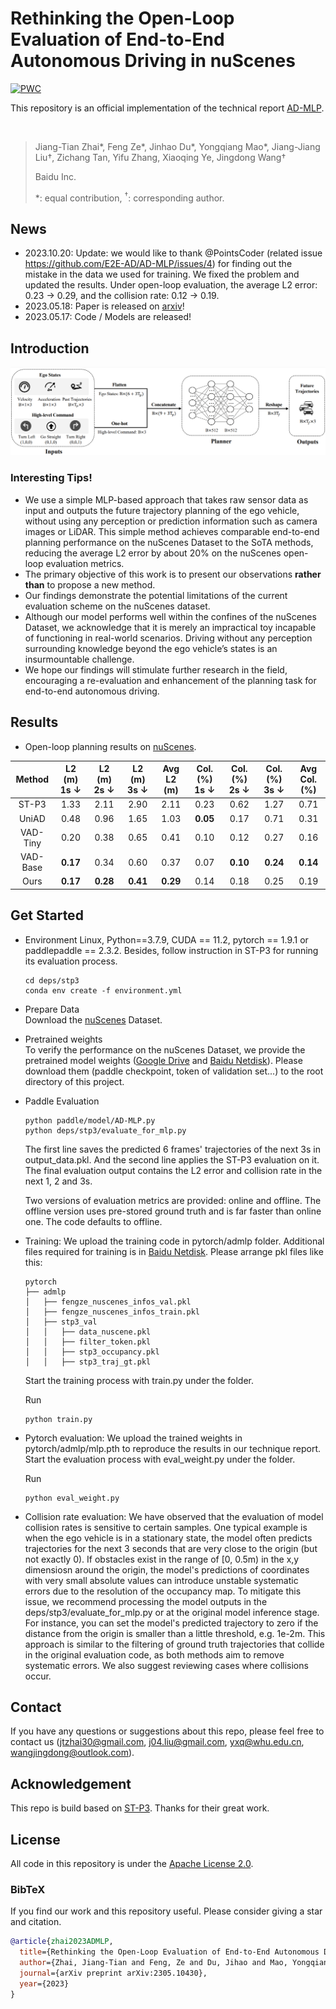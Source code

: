 # Rethinking the Open-Loop Evaluation of End-to-End Autonomous Driving in nuScenes

[![PWC](https://img.shields.io/endpoint.svg?url=https://paperswithcode.com/badge/rethinking-the-open-loop-evaluation-of-end-to/trajectory-planning-on-nuscenes)](https://paperswithcode.com/sota/trajectory-planning-on-nuscenes?p=rethinking-the-open-loop-evaluation-of-end-to)

This repository is an official implementation of the technical report [AD-MLP](https://arxiv.org/pdf/2305.10430.pdf).

<br/>

> Jiang-Tian Zhai\*, Feng Ze\*, Jinhao Du\*, Yongqiang Mao\*, Jiang-Jiang Liu&#8224;, Zichang Tan, Yifu Zhang, Xiaoqing Ye, Jingdong Wang&#8224;
> 
> Baidu Inc.
>
> \*: equal contribution, <sup>&#8224;</sup>: corresponding author.
>


## News
* 2023.10.20: Update: we would like to thank @PointsCoder (related issue https://github.com/E2E-AD/AD-MLP/issues/4) for finding out the mistake in the data we used for training. We fixed the problem and updated the results. Under open-loop evaluation, the average L2 error: 0.23 -> 0.29, and the collision rate: 0.12 -> 0.19.
* 2023.05.18: Paper is released on [arxiv](https://arxiv.org/pdf/2305.10430.pdf)!
* 2023.05.17: Code / Models are released!

## Introduction

<div align="center">
<img src="./pipeline.png" />
</div>


### Interesting Tips!

- We use a simple MLP-based approach that takes raw sensor data as input and outputs the future trajectory planning of the ego vehicle, without using any perception or prediction information such as camera images or LiDAR. This simple method achieves comparable end-to-end planning performance on the nuScenes Dataset to the SoTA methods, reducing the average L2 error by about 20\% on the nuScenes open-loop evaluation metrics.
- The primary objective of this work is to present our observations **rather than** to propose a new method.
- Our findings demonstrate the potential limitations of the current evaluation scheme on the nuScenes dataset.
- Although our model performs well within the confines of the nuScenes Dataset, we acknowledge that it is merely an impractical toy incapable of functioning in real-world scenarios. Driving without any perception surrounding knowledge beyond the ego vehicle’s states is an insurmountable challenge. 
- We hope our findings will stimulate further research in the field, encouraging a re-evaluation and enhancement of the planning task for end-to-end autonomous driving.

## Results
- Open-loop planning results on [nuScenes](https://github.com/nutonomy/nuscenes-devkit). 

| Method | L2 (m) 1s $\downarrow$ | L2 (m) 2s $\downarrow$ | L2 (m) 3s $\downarrow$ | Avg L2 (m) | Col. (%) 1s $\downarrow$ | Col. (%) 2s $\downarrow$ | Col. (%) 3s $\downarrow$ | Avg Col. (%)
| :---: | :---: | :---: | :---: | :---: | :---:| :---: | :---: | :---: |
| ST-P3 | 1.33 | 2.11 | 2.90 | 2.11 | 0.23 | 0.62 | 1.27 | 0.71 |
| UniAD | 0.48 | 0.96 | 1.65 | 1.03 | **0.05** | 0.17 | 0.71 | 0.31 |
| VAD-Tiny | 0.20 | 0.38 | 0.65 | 0.41 | 0.10 | 0.12 | 0.27 | 0.16 | 
| VAD-Base | **0.17** | 0.34 | 0.60 | 0.37 | 0.07 | **0.10** | **0.24** | **0.14** |
| Ours | **0.17** | **0.28** | **0.41** | **0.29** | 0.14 | 0.18 | 0.25 | 0.19 |

## Get Started

* Environment
  Linux, Python==3.7.9, CUDA == 11.2, pytorch == 1.9.1 or paddlepaddle == 2.3.2. Besides, follow instruction in ST-P3 for running its evaluation process.
  ```
  cd deps/stp3
  conda env create -f environment.yml
  ```

* Prepare Data   
Download the [nuScenes](https://www.nuscenes.org/download) Dataset.

* Pretrained weights   
To verify the performance on the nuScenes Dataset, we provide the pretrained model weights ([Google Drive](https://drive.google.com/drive/folders/1CJa54-Ft8qakR4EyRtxvswQxT1dgPB_9) and [Baidu Netdisk](https://pan.baidu.com/s/1cEDETxG-HHwyC7ATBk_hyQ?pwd=9fbf)). Please download them (paddle checkpoint, token of validation set...) to the root directory of this project.

* Paddle Evaluation   
  ```
  python paddle/model/AD-MLP.py
  python deps/stp3/evaluate_for_mlp.py
  ```
  The first line saves the predicted 6 frames' trajectories of the next 3s in output_data.pkl. And the second line applies the ST-P3 evaluation on it. The final evaluation output contains the L2 error and collision rate in the next 1, 2 and 3s.
  
  Two versions of evaluation metrics are provided: online and offline. The offline version uses pre-stored ground truth and is far faster than online one. The code defaults to offline.

* Training:
  We upload the training code in pytorch/admlp folder. Additional files required for training is in [Baidu Netdisk](https://pan.baidu.com/s/1dv7pyrPKdh-g-3rLOqwCRQ?pwd=yvu6). Please arrange pkl files like this:
  ```
  pytorch
  ├── admlp
  │   ├── fengze_nuscenes_infos_val.pkl
  │   ├── fengze_nuscenes_infos_train.pkl
  │   ├── stp3_val
  │   │   ├── data_nuscene.pkl
  │   │   ├── filter_token.pkl
  │   │   ├── stp3_occupancy.pkl
  │   │   ├── stp3_traj_gt.pkl
  ```
  Start the training process with train.py under the folder.

  Run
  ```
  python train.py
  ```
* Pytorch evaluation:
  We upload the trained weights in pytorch/admlp/mlp.pth to reproduce the results in our technique report.
  Start the evaluation process with eval_weight.py under the folder.

  Run
  ```
  python eval_weight.py
  ```
  

* Collision rate evaluation:
We have observed that the evaluation of model collision rates is sensitive to certain samples. One typical example is when the ego vehicle is in a stationary state, the model often predicts trajectories for the next 3 seconds that are very close to the origin (but not exactly 0). If obstacles exist in the range of [0, 0.5m) in the x,y dimensiosn around the origin, the model's predictions of coordinates with very small absolute values can introduce unstable systematic errors due to the resolution of the occupancy map. To mitigate this issue, we recommend processing the model outputs in the deps/stp3/evaluate_for_mlp.py or at the original model inference stage. For instance, you can set the model's predicted trajectory to zero if the distance from the origin is smaller than a little threshold, e.g. 1e-2m. This approach is similar to the filtering of ground truth trajectories that collide in the original evaluation code, as both methods aim to remove systematic errors. We also suggest reviewing cases where collisions occur.

## Contact
If you have any questions or suggestions about this repo, please feel free to contact us (jtzhai30@gmail.com, j04.liu@gmail.com, yxq@whu.edu.cn, wangjingdong@outlook.com).

## Acknowledgement
This repo is build based on [ST-P3](https://github.com/OpenPerceptionX/ST-P3). Thanks for their great work.

## License
All code in this repository is under the [Apache License 2.0](https://www.apache.org/licenses/LICENSE-2.0).

### BibTeX

If you find our work and this repository useful. Please consider giving a star and citation.

```bibtex
@article{zhai2023ADMLP,
  title={Rethinking the Open-Loop Evaluation of End-to-End Autonomous Driving in nuScenes},
  author={Zhai, Jiang-Tian and Feng, Ze and Du, Jihao and Mao, Yongqiang and Liu, Jiang-Jiang and Tan, Zichang and Zhang, Yifu and Ye, Xiaoqing and Wang, Jingdong},
  journal={arXiv preprint arXiv:2305.10430},
  year={2023}
}
```
